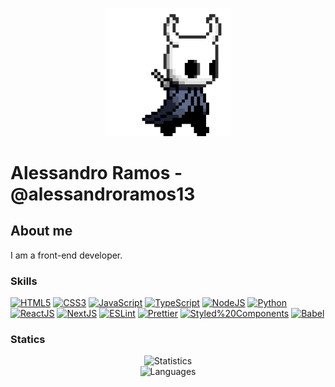 <p align="center">
  <img src="https://raw.githubusercontent.com/TanZng/TanZng/master/assets/hollor_knight3.gif" width="200"/>
</p>

# Alessandro Ramos - @alessandroramos13

## About me

I am a front-end developer.

### Skills

[![HTML5](https://img.shields.io/badge/HTML5-FA580C?style=for-the-badge&logo=html5&labelColor=000000)]()
[![CSS3](https://img.shields.io/badge/CSS3-173FF2?style=for-the-badge&logo=css3&labelColor=000000)]()
[![JavaScript](https://img.shields.io/badge/JavaScript-ffc742?style=for-the-badge&logo=javascript&labelColor=000000)]()
[![TypeScript](https://img.shields.io/badge/TypeScript-1C7FEA?style=for-the-badge&logo=typescript&labelColor=000000)]()
[![NodeJS](https://img.shields.io/badge/NodeJS-83CD29?style=for-the-badge&logo=node.js&labelColor=000000)]()
[![Python](https://img.shields.io/badge/Python-04721A?style=for-the-badge&logo=python&labelColor=000000)]()
[![ReactJS](https://img.shields.io/badge/ReactJS-4CDAFE?style=for-the-badge&logo=react&labelColor=000000)]()
[![NextJS](https://img.shields.io/badge/NextJS-202020?style=for-the-badge&logo=next.js&labelColor=000000)]()
[![ESLint](https://img.shields.io/badge/ESLint-4B32C3?style=for-the-badge&logo=eslint&labelColor=000000)]()
[![Prettier](https://img.shields.io/badge/Prettier-56B3B4?style=for-the-badge&logo=prettier&labelColor=000000)]()
[![Styled%20Components](https://img.shields.io/badge/Styled%20Components-E07F88?style=for-the-badge&logo=styled%20components&labelColor=000000)]()
[![Babel](https://img.shields.io/badge/Babel-ffc742?style=for-the-badge&logo=babel&labelColor=000000)]()

### Statics

<p align="center">
  <img src="https://github-readme-stats.vercel.app/api?username=alessandroramos13&show_icons=true&theme=dracula" alt="Statistics" />
  <br />
  <img src="https://github-readme-stats.vercel.app/api/top-langs/?username=alessandroramos13&layout=compact" alt="Languages" />
</p>
